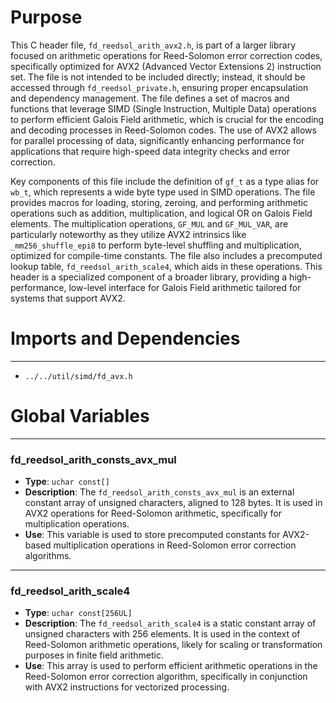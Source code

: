 # Purpose
This C header file, `fd_reedsol_arith_avx2.h`, is part of a larger library focused on arithmetic operations for Reed-Solomon error correction codes, specifically optimized for AVX2 (Advanced Vector Extensions 2) instruction set. The file is not intended to be included directly; instead, it should be accessed through `fd_reedsol_private.h`, ensuring proper encapsulation and dependency management. The file defines a set of macros and functions that leverage SIMD (Single Instruction, Multiple Data) operations to perform efficient Galois Field arithmetic, which is crucial for the encoding and decoding processes in Reed-Solomon codes. The use of AVX2 allows for parallel processing of data, significantly enhancing performance for applications that require high-speed data integrity checks and error correction.

Key components of this file include the definition of `gf_t` as a type alias for `wb_t`, which represents a wide byte type used in SIMD operations. The file provides macros for loading, storing, zeroing, and performing arithmetic operations such as addition, multiplication, and logical OR on Galois Field elements. The multiplication operations, `GF_MUL` and `GF_MUL_VAR`, are particularly noteworthy as they utilize AVX2 intrinsics like `_mm256_shuffle_epi8` to perform byte-level shuffling and multiplication, optimized for compile-time constants. The file also includes a precomputed lookup table, `fd_reedsol_arith_scale4`, which aids in these operations. This header is a specialized component of a broader library, providing a high-performance, low-level interface for Galois Field arithmetic tailored for systems that support AVX2.
# Imports and Dependencies

---
- `../../util/simd/fd_avx.h`


# Global Variables

---
### fd\_reedsol\_arith\_consts\_avx\_mul
- **Type**: `uchar const[]`
- **Description**: The `fd_reedsol_arith_consts_avx_mul` is an external constant array of unsigned characters, aligned to 128 bytes. It is used in AVX2 operations for Reed-Solomon arithmetic, specifically for multiplication operations.
- **Use**: This variable is used to store precomputed constants for AVX2-based multiplication operations in Reed-Solomon error correction algorithms.


---
### fd\_reedsol\_arith\_scale4
- **Type**: `uchar const[256UL]`
- **Description**: The `fd_reedsol_arith_scale4` is a static constant array of unsigned characters with 256 elements. It is used in the context of Reed-Solomon arithmetic operations, likely for scaling or transformation purposes in finite field arithmetic.
- **Use**: This array is used to perform efficient arithmetic operations in the Reed-Solomon error correction algorithm, specifically in conjunction with AVX2 instructions for vectorized processing.


